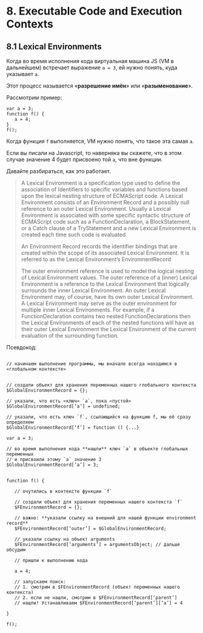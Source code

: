 # 8. Executable Code and Execution Contexts

## 8.1 Lexical Environments

Когда во время исполнения кода виртуальная машина JS (VM в дальнейшем) встречает выражение `a = 3`, ей нужно понять, куда указывает `a`.

Этот процесс называется «**разрешение имён**» или «**разыменование**».

Рассмотрим пример:
```
var a = 3;
function f() {
   a = 4;
}
f();
```
Когда функция `f` выполняется, VM нужно понять, что такое эта самая `a`.

Если вы писали на Javascript, то наверняка вы скажете, что в этом случае значение 4 будет присвоено той `a`, что вне функции.

Давайте разбираться, как это работает.

> A Lexical Environment is a specification type used to define the association of Identifiers to specific variables and functions based upon the lexical nesting structure of ECMAScript code. A Lexical Environment consists of an Environment Record and a possibly null reference to an outer Lexical Environment. Usually a Lexical Environment is associated with some specific syntactic structure of ECMAScript code such as a FunctionDeclaration, a BlockStatement, or a Catch clause of a TryStatement and a new Lexical Environment is created each time such code is evaluated.
>
> An Environment Record records the identifier bindings that are created within the scope of its associated Lexical Environment. It is referred to as the Lexical Environment’s EnvironmentRecord
>
> The outer environment reference is used to model the logical nesting of Lexical Environment values. The outer reference of a (inner) Lexical Environment is a reference to the Lexical Environment that logically surrounds the inner Lexical Environment. An outer Lexical Environment may, of course, have its own outer Lexical Environment. A Lexical Environment may serve as the outer environment for multiple inner Lexical Environments. For example, if a FunctionDeclaration contains two nested FunctionDeclarations then the Lexical Environments of each of the nested functions will have as their outer Lexical Environment the Lexical Environment of the current evaluation of the surrounding function.


Псевдокод:
```

// начинаем выполнение программы, мы вначале всегда находимся в «глобальном контексте»


// создали объект для хранения переменных нашего глобального контекста
$GlobalEnvironmentRecord = {};

// указали, что есть «ключ» `a`, пока «пустой»
$GlobalEnvironmentRecord[‘a’] = undefined;

// указали, что есть ключ `f`, ссылающийся на функцию f, мы её сразу определяем
$GlobalEnvironmentRecord[‘f’] = function () {...}

var a = 3;

// во время выполнения кода **нашли** ключ `a` в объекте глобальных переменных
// и присвоили этому `a` значение 3
$GlobalEnvironmentRecord[‘a’] = 3;


function f() {

   // очутились в контексте функции `f`

   // создали объект для хранения переменных нашего контекста `f`
   $FEnvironmentRecord = {};

   // важно: **указали ссылку на внешний для нашей функции environment record**
   $FEnvironmentRecord[‘outer’] = $GlobalEnvironmentRecord;

   // указали ссылку на объект arguments
   $FEnvironmentRecord[‘arguments’] = argumentsObject; // дальше обсудим

   // пришли к выполнению кода

   a = 4;

   // запускаем поиск:
   // 1. смотрим в $FEnvironmentRecord (объект переменных нашего контекста)
   // 2. если не нашли, смотрим в $FEnvironmentRecord[‘parent’]
   // нашли! Устанавливаем $FEnvironmentRecord[‘parent’][‘a’] = 4

}

f();

```


